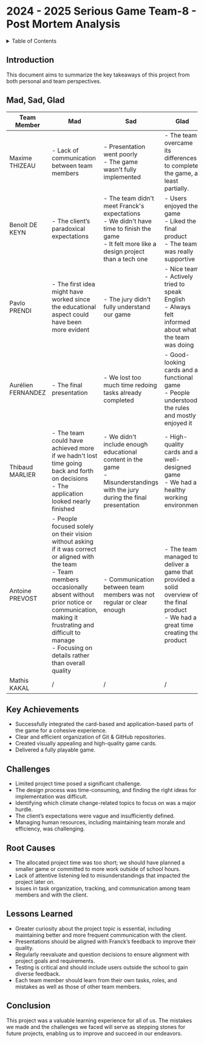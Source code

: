 # 2024 - 2025 Serious Game Team-8 - Post Mortem Analysis

<details>
<summary>Table of Contents</summary>

- [Introduction](#introduction)
- [Mad, Sad, Glad](#mad-sad-glad)
- [Key Achievements](#key-achievements)
- [Challenges](#challenges)
- [Root Causes](#root-causes)
- [Lessons Learned](#lessons-learned)
- [Conclusion](#conclusion)

</details>

## Introduction

This document aims to summarize the key takeaways of this project from both personal and team perspectives.

## Mad, Sad, Glad

| Team Member          | Mad                                                                                                                                                                                                                                                                                   | Sad                                                                                                                                                  | Glad                                                                                                                                     |
| -------------------- | ------------------------------------------------------------------------------------------------------------------------------------------------------------------------------------------------------------------------------------------------------------------------------------- | ---------------------------------------------------------------------------------------------------------------------------------------------------- | ---------------------------------------------------------------------------------------------------------------------------------------- |
| Maxime THIZEAU       | - Lack of communication between team members                                                                                                                                                                                                                                          | - Presentation went poorly <br> - The game wasn't fully implemented                                                                                  | - The team overcame its differences to complete the game, at least partially.                                                            |
| Benoît DE KEYN       | - The client’s paradoxical expectations                                                                                                                                                                                                                                               | - The team didn't meet Franck's expectations <br> - We didn't have time to finish the game <br> - It felt more like a design project than a tech one | - Users enjoyed the game <br> - Liked the final product <br> - The team was really supportive                                            |
| Pavlo PRENDI         | - The first idea might have worked since the educational aspect could have been more evident                                                                                                                                                                                          | - The jury didn't fully understand our game                                                                                                          | - Nice team <br> - Actively tried to speak English <br> - Always felt informed about what the team was doing                             |
| Aurélien FERNANDEZ   | - The final presentation                                                                                                                                                                                                                                                              | - We lost too much time redoing tasks already completed                                                                                              | - Good-looking cards and a functional game <br> - People understood the rules and mostly enjoyed it                                      |
| Thibaud MARLIER      | - The team could have achieved more if we hadn't lost time going back and forth on decisions <br> - The application looked nearly finished                                                                                                                                            | - We didn't include enough educational content in the game <br> - Misunderstandings with the jury during the final presentation                      | - High-quality cards and a well-designed game <br> - We had a healthy working environment                                                |
| Antoine PREVOST      | - People focused solely on their vision without asking if it was correct or aligned with the team <br> - Team members occasionally absent without prior notice or communication, making it frustrating and difficult to manage <br> - Focusing on details rather than overall quality | - Communication between team members was not regular or clear enough                                                                                 | - The team managed to deliver a game that provided a solid overview of the final product <br> - We had a great time creating the product |
| Mathis KAKAL         | /                                                                                                                                                                                                                                                                                     | /                                                                                                                                                    | /                                                                                                                                        |

## Key Achievements

- Successfully integrated the card-based and application-based parts of the game for a cohesive experience.
- Clear and efficient organization of Git & GitHub repositories.
- Created visually appealing and high-quality game cards.
- Delivered a fully playable game.

## Challenges

- Limited project time posed a significant challenge.
- The design process was time-consuming, and finding the right ideas for implementation was difficult.
- Identifying which climate change-related topics to focus on was a major hurdle.
- The client’s expectations were vague and insufficiently defined.
- Managing human resources, including maintaining team morale and efficiency, was challenging.

## Root Causes

- The allocated project time was too short; we should have planned a smaller game or committed to more work outside of school hours.
- Lack of attentive listening led to misunderstandings that impacted the project later on.
- Issues in task organization, tracking, and communication among team members and with the client.

## Lessons Learned

- Greater curiosity about the project topic is essential, including maintaining better and more frequent communication with the client.
- Presentations should be aligned with Franck’s feedback to improve their quality.
- Regularly reevaluate and question decisions to ensure alignment with project goals and requirements.
- Testing is critical and should include users outside the school to gain diverse feedback.
- Each team member should learn from their own tasks, roles, and mistakes as well as those of other team members.

## Conclusion

This project was a valuable learning experience for all of us. The mistakes we made and the challenges we faced will serve as stepping stones for future projects, enabling us to improve and succeed in our endeavors.